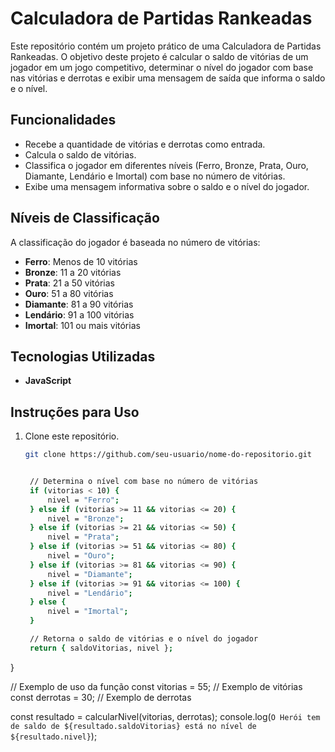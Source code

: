 # Calculadora de Partidas Rankeadas

Este repositório contém um projeto prático de uma Calculadora de Partidas Rankeadas. O objetivo deste projeto é calcular o saldo de vitórias de um jogador em um jogo competitivo, determinar o nível do jogador com base nas vitórias e derrotas e exibir uma mensagem de saída que informa o saldo e o nível.

## Funcionalidades

- Recebe a quantidade de vitórias e derrotas como entrada.
- Calcula o saldo de vitórias.
- Classifica o jogador em diferentes níveis (Ferro, Bronze, Prata, Ouro, Diamante, Lendário e Imortal) com base no número de vitórias.
- Exibe uma mensagem informativa sobre o saldo e o nível do jogador.

## Níveis de Classificação

A classificação do jogador é baseada no número de vitórias:

- **Ferro**: Menos de 10 vitórias
- **Bronze**: 11 a 20 vitórias
- **Prata**: 21 a 50 vitórias
- **Ouro**: 51 a 80 vitórias
- **Diamante**: 81 a 90 vitórias
- **Lendário**: 91 a 100 vitórias
- **Imortal**: 101 ou mais vitórias

## Tecnologias Utilizadas

- **JavaScript**

## Instruções para Uso

1. Clone este repositório.
   ```bash
   git clone https://github.com/seu-usuario/nome-do-repositorio.git


    // Determina o nível com base no número de vitórias
    if (vitorias < 10) {
        nivel = "Ferro";
    } else if (vitorias >= 11 && vitorias <= 20) {
        nivel = "Bronze";
    } else if (vitorias >= 21 && vitorias <= 50) {
        nivel = "Prata";
    } else if (vitorias >= 51 && vitorias <= 80) {
        nivel = "Ouro";
    } else if (vitorias >= 81 && vitorias <= 90) {
        nivel = "Diamante";
    } else if (vitorias >= 91 && vitorias <= 100) {
        nivel = "Lendário";
    } else {
        nivel = "Imortal";
    }

    // Retorna o saldo de vitórias e o nível do jogador
    return { saldoVitorias, nivel };
}

// Exemplo de uso da função
const vitorias = 55; // Exemplo de vitórias
const derrotas = 30; // Exemplo de derrotas

const resultado = calcularNivel(vitorias, derrotas);
console.log(`O Herói tem de saldo de ${resultado.saldoVitorias} está no nível de ${resultado.nivel}`);
